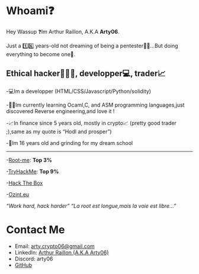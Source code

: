 # Whoami❓

Hey Wassup ❓Im Arthur Raillon, A.K.A **Arty06**.

Just a 1️⃣6️⃣ years-old not dreaming of being a pentester🐱‍💻...But doing everything to become one🚀.

## Ethical hacker👨🏻‍💻, developper💻, trader📈

-💻Im a developper (HTML/CSS/Javascript/Python/solidity)

-👨‍🎓Im currently learning Ocaml,C, and ASM programming languages,just discovered Reverse engineering,and love it !

-📈In finance since 5 years old, mostly in crypto📈 (pretty good trader ;),same as my quote is “Hodl and prosper”)

-🚀Im 16 years old and grinding for my dream school

* * * 

-[Root-me](https://root-me.org/Arty06): **Top 3%**

-[TryHackMe](https://tryhackme.com/p/Arty06): **Top 9%**

-[Hack The Box](https://app.hackthebox.com/profile/1052974)

-[Ozint.eu](https://ozint.eu/ozinter/7907/)



*“Work hard, hack harder”*
*“La root est longue,mais la voie est libre…”*


# Contact Me

- Email: arty.crypto06@gmail.com
- LinkedIn: [Arthur Raillon (A.K.A Arty06)](https://www.linkedin.com/in/arthur-raillon-arty-b95b21256/)
- Discord: arty06
- [GitHub](https://github.com/ArtyETH06)
